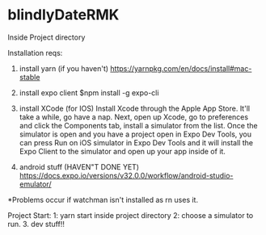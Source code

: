 # blindlyDateRMK
Inside Project directory 

Installation reqs:
1. install yarn (if you haven't)
  https://yarnpkg.com/en/docs/install#mac-stable
2. install expo client
  $npm install -g expo-cli
3. install XCode (for IOS)
  Install Xcode through the Apple App Store. It'll take a while, go have a nap. 
  Next, open up Xcode, go to preferences and click the Components tab, install a simulator from the list.
  Once the simulator is open and you have a project open in Expo Dev Tools, 
  you can press Run on iOS simulator in Expo Dev Tools 
  and it will install the Expo Client to the simulator and open up your app inside of it.
  
4. android stuff (HAVEN"T DONE YET)
   https://docs.expo.io/versions/v32.0.0/workflow/android-studio-emulator/
   
*Problems occur if watchman isn't installed as rn uses it.

Project Start:
  1: yarn start inside project directory
  2: choose a simulator to run. 
  3. dev stuff!!
  
  
  
